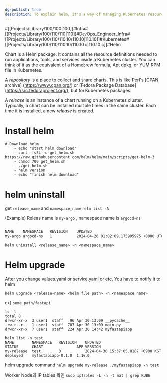 ```yaml
---
dg-publish: true
description: To explain helm, it's a way of managing Kubernetes resources in a package, because it's hard to manage multiple commands every time, every time in different environments, so we make it into code. It's a kind of Kubernetes IaC (Infrastructure as Code), so the minimum requirement is that you have a Kubernetes cluster running.
---
```

#[[Projects/Library/100/100\|100]]#Infra#[[Projects/Library/100/110/110\|110]]#DevOps_Engineer_Infra#[[Projects/Library/100/110/110.10/110.10\|110.10]]#Kubernetes#[[Projects/Library/100/110/110.10/110.10 c\|110.10 c]]#Helm


Chart is a Helm package. It contains all the resource definitions needed to run applications, tools, and services inside a Kubernetes cluster. You can think of it as the equivalent of a Homebrew formula, Apt dpkg, or YUM RPM file in Kubernetes.

A _repository_ is a place to collect and share charts. This is like Perl's [CPAN archive] (https://www.cpan.org/) or [Fedora Package Database] (https://src.fedoraproject.org/), but for Kubernetes packages.

A _release_ is an instance of a chart running on a Kubernetes cluster. Typically, a chart can be installed multiple times in the same cluster. Each time it is installed, a new _release_ is created.



# Install helm
```
# Download helm
    - echo "start helm download"
    - curl -fsSL -o get_helm.sh https://raw.githubusercontent.com/helm/helm/main/scripts/get-helm-3
    - chmod 700 get_helm.sh
    - ./get_helm.sh
    - helm version
    - echo "finish helm download"
```



# helm uninstall
get `release_name` and `namespace_name`
`helm list -A`

(Example) Releas name is `my-argo` , namespace name is `argocd-ns`
```bash

NAME   	NAMESPACE	REVISION	UPDATED                                	STATUS  	CHART         	APP VERSION
my-argo	argocd-ns  	1       	2024-04-26 01:02:09.175995975 +0000 UTC	deployed	argo-cd-6.7.15	v2.10.7
```

`helm uninstall <release_name> -n <namespace_name>`


# Helm upgrade
After you change values.yaml or service.yaml or etc,  You have to notify it to helm



`helm upgrade <release-name> <helm file path> -n <namespace name>`

ex)
`some_path/fastapi`
```
ls -l
total 8
drwxr-xr-x  3 user1  staff   96 Apr 30 13:09 __pycache__
-rw-r--r--  1 user1  staff  707 Apr 30 13:09 main.py
drwxr-xr-x  7 user1  staff  224 Apr 30 14:42 myfastapiapp

helm list -n test
NAME      	NAMESPACE	REVISION	UPDATED                           	STATUS  	CHART             	APP VERSION
my-release	test     	3       	2024-04-30 15:37:05.8187 +0900 KST	deployed	myfastapiapp-0.1.0	1.16.0
```

helm upgrade command
`helm upgrade my-release ./myfastapiapp -n test`





Worker Node의 IP tables 확인
`sudo iptables -L -n -t nat | grep KUBE`